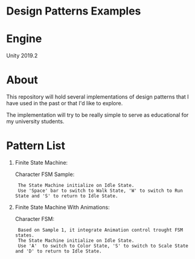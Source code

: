 Design Patterns Examples
======================== 

Engine
==============

Unity 2019.2

About
====================

This repository will hold several implementations of design patterns that I have used in the past or that I'd like to explore.

The implementation will try to be really simple to serve as educational for my university students.

Pattern List
====================

1) Finite State Machine: 
    
    Character FSM Sample: 
    
        The State Machine initialize on Idle State. 
        Use 'Space' bar to switch to Walk State, 'W' to switch to Run State and 'S' to return to Idle State.
        
2) Finite State Machine With Animations: 
    
    Character FSM: 
    
        Based on Sample 1, it integrate Animation control trought FSM states.
        The State Machine initialize on Idle State. 
        Use 'A'  to switch to Color State, 'S' to switch to Scale State and 'D' to return to Idle State.
